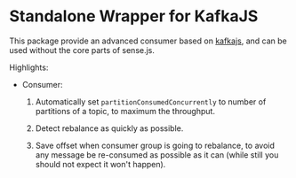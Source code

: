 # Standalone Wrapper for KafkaJS

This package provide an advanced consumer based on [kafkajs], and can be
used without the core parts of sense.js.

Highlights:

-   Consumer:

    1.  Automatically set `partitionConsumedConcurrently` to  number of
        partitions of a topic, to maximum the throughput.

    2.  Detect rebalance as quickly as possible.

    3.  Save offset when consumer group is going to rebalance, to avoid
        any message be re-consumed as possible as it can (while still
        you should not expect it won't happen).

[kafkajs]: https://kafka.js.org
